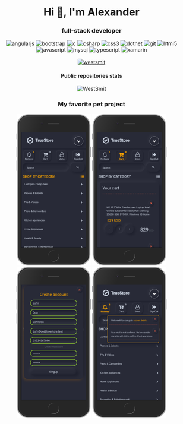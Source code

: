 <h1 align="center">Hi 👋, I'm Alexander</h1>
<h3 align="center">full-stack developer</h3>

<p align="center"><img src="https://devicons.github.io/devicon/devicon.git/icons/angularjs/angularjs-original.svg" alt="angularjs" width="40" height="40"/> <img src="https://devicons.github.io/devicon/devicon.git/icons/bootstrap/bootstrap-plain.svg" alt="bootstrap" width="40" height="40"/> <img src="https://devicons.github.io/devicon/devicon.git/icons/c/c-original.svg" alt="c" width="40" height="40"/> <img src="https://devicons.github.io/devicon/devicon.git/icons/csharp/csharp-original.svg" alt="csharp" width="40" height="40"/> <img src="https://devicons.github.io/devicon/devicon.git/icons/css3/css3-original-wordmark.svg" alt="css3" width="40" height="40"/> <img src="https://devicons.github.io/devicon/devicon.git/icons/dot-net/dot-net-original-wordmark.svg" alt="dotnet" width="40" height="40"/> <img src="https://www.vectorlogo.zone/logos/git-scm/git-scm-icon.svg" alt="git" width="40" height="40"/> <img src="https://devicons.github.io/devicon/devicon.git/icons/html5/html5-original-wordmark.svg" alt="html5" width="40" height="40"/> <img src="https://devicons.github.io/devicon/devicon.git/icons/javascript/javascript-original.svg" alt="javascript" width="40" height="40"/> <img src="https://devicons.github.io/devicon/devicon.git/icons/mysql/mysql-original-wordmark.svg" alt="mysql" width="40" height="40"/> <img src="https://devicons.github.io/devicon/devicon.git/icons/typescript/typescript-original.svg" alt="typescript" width="40" height="40"/> <img src="https://raw.githubusercontent.com/detain/svg-logos/780f25886640cef088af994181646db2f6b1a3f8/svg/xamarin.svg" alt="xamarin" width="40" height="40"/></p><p align="center">
<a href="https://linkedin.com/in/westsmit" target="blank"><img align="center" src="https://cdn.jsdelivr.net/npm/simple-icons@3.0.1/icons/linkedin.svg" alt="westsmit" height="30" width="30" /></a>
</p>
<h4 align="center">Public repositories stats</h4>
<p align="center"> 
  <img src=https://github-readme-stats.vercel.app/api?username=WestSmit&count_private=true&show_icons=true alt=WestSmit />  
</p>

<p><h3 align="center">My favorite pet project</h3></p>
<p align="center">
  <img align="left" src="https://github-readme-stats.vercel.app/api/pin/?username=WestSmit&repo=TrueStore-API" alt="" />
</p>
<p align="center">
  <img align="left" src="https://github-readme-stats.vercel.app/api/pin/?username=WestSmit&repo=TrueStore-Angular" alt=""/>
</p>
<p align="center"><img width=200px src=https://github.com/WestSmit/TrueStore-Angular/blob/master/src/assets/screenshot_phone_1.png> <img width=200px src=https://github.com/WestSmit/TrueStore-Angular/blob/master/src/assets/screenshot_phone_2.png> <img width=200px src=https://github.com/WestSmit/TrueStore-Angular/blob/master/src/assets/screenshot_phone_3.png> <img width=200px src=https://github.com/WestSmit/TrueStore-Angular/blob/master/src/assets/screenshot_phone_4.png></p>

